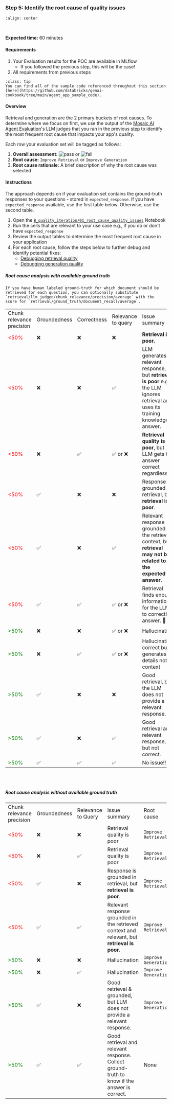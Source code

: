 <!-- TODO (prithvi): move this into the 5-hands-on-evaluate-poc -->
### **Step 5:** Identify the root cause of quality issues

```{image} ../images/5-hands-on/workflow_iterate.png
:align: center
```
<br/>

**Expected time:** 60 minutes

#### **Requirements**

1. Your Evaluation results for the POC are available in MLflow 
    - If you followed the previous step, this will be the case!
2. All requirements from previous steps

```{admonition} [Code Repository](https://github.com/databricks/genai-cookbook/tree/main/agent_app_sample_code)
:class: tip
You can find all of the sample code referenced throughout this section [here](https://github.com/databricks/genai-cookbook/tree/main/agent_app_sample_code).
```

#### **Overview**

Retrieval and generation are the 2 primary buckets of root causes.  To determine where we focus on first, we use the output of the [Mosaic AI Agent Evaluation](https://docs.databricks.com/en/generative-ai/agent-evaluation/index.html)'s LLM judges that you ran in the previous [step](./5-hands-on-evaluate-poc.md) to identify the most frequent root cause that impacts your app's quality.

Each row your evaluation set will be tagged as follows:
1. **Overall assessment:** ![pass](../images/5-hands-on/pass.png) or ![fail](../images/5-hands-on/fail.png)
2. **Root cause:** `Improve Retrieval` or `Improve Generation`
3. **Root cause rationale:** A brief description of why the root cause was selected

#### **Instructions**

The approach depends on if your evaluation set contains the ground-truth responses to your questions - stored in `expected_response`.  If you have `expected_response` available, use the first table below.  Otherwise, use the second table.

1. Open the [`B_quality_iteration/01_root_cause_quality_issues`](https://github.com/databricks/genai-cookbook/blob/main/rag_app_sample_code/B_quality_iteration/01_root_cause_quality_issues.py) Notebook
2. Run the cells that are relevant to your use case e.g., if you do or don't have `expected_response`
3. Review the output tables to determine the most frequent root cause in your application
4. For each root cause, follow the steps below to further debug and identify potential fixes:
    - [Debugging retrieval quality](./5-hands-on-improve-quality-step-1-retrieval.md)
    - [Debugging generation quality](./5-hands-on-improve-quality-step-1-generation.md)

##### Root cause analysis _with_ available ground truth

```{note}
If you have human labeled ground-truth for which document should be retrieved for each question, you can optionally substitute `retrieval/llm_judged/chunk_relevance/precision/average` with the score for `retrieval/ground_truth/document_recall/average`.
```

<table class="table">
  
  <tr>
   <td>Chunk relevance precision
   </td>
   <td>Groundedness
   </td>
   <td>Correctness
   </td>
   <td>Relevance to query
   </td>
   <td>Issue summary
   </td>
   <td>Root cause
   </td>
   <td>Overall Rating
   </td>
  </tr>
  <tr>
   <td><div style="color:red">&lt;50%</div>
   </td>
   <td>❌
   </td>
   <td>❌
   </td>
   <td>❌
   </td>
   <td><strong>Retrieval is poor.</strong>
   </td>
   <td><code>Improve Retrieval</code>
   </td>
   <td><img src="../_images/fail.png" alt="fail" height="20"/> 
   </td>
  </tr>
  <tr>
   <td><div style="color:red">&lt;50%</div>
   </td>
   <td>❌
   </td>
   <td>❌
   </td>
   <td>✅
   </td>
   <td>LLM generates relevant response, but <strong>retrieval is poor</strong> e.g., the LLM ignores retrieval and uses its training knowledge to answer.
   </td>
   <td><code>Improve Retrieval</code>
   </td>
   <td><img src="../_images/fail.png" alt="fail" height="20"/> 
   </td>
  </tr>
  <tr>
   <td><div style="color:red">&lt;50%</div>
   </td>
   <td>❌
   </td>
   <td>✅
   </td>
   <td>✅ or ❌
   </td>
   <td><strong>Retrieval quality is poor</strong>, but LLM gets the answer correct regardless.
   </td>
   <td><code>Improve Retrieval</code>
   </td>
   <td><img src="../_images/fail.png" alt="fail" height="20"/> 
   </td>
  </tr>
  <tr>
   <td><div style="color:red">&lt;50%</div>
   </td>
   <td>✅
   </td>
   <td>❌
   </td>
   <td>❌
   </td>
   <td>Response is grounded in retrieval, but <strong>retrieval is poor</strong>.
   </td>
   <td><code>Improve Retrieval</code>
   </td>
   <td><img src="../_images/fail.png" alt="fail" height="20"/> 
   </td>
  </tr>
  <tr>
   <td><div style="color:red">&lt;50%</div>
   </td>
   <td>✅
   </td>
   <td>❌
   </td>
   <td>✅
   </td>
   <td>Relevant response grounded in the retrieved context, but <strong>retrieval may not be related to the expected answer.</strong>
   </td>
   <td><code>Improve Retrieval</code>
   </td>
   <td><img src="../_images/fail.png" alt="fail" height="20"/> 
   </td>
  </tr>
  <tr>
   <td><div style="color:red">&lt;50%</div>
   </td>
   <td>✅
   </td>
   <td>✅
   </td>
   <td>✅ or ❌
   </td>
   <td>Retrieval finds enough information for the LLM to correctly answer. 🎉
   </td>
   <td>N/A
   </td>
   <td><img src="../_images/pass.png" alt="pass" height="20"/> 
   </td>
  </tr>
  <tr>
   <td><div style="color:green">&gt;50%</div>
   </td>
   <td>❌
   </td>
   <td>❌
   </td>
   <td>✅ or ❌
   </td>
   <td>Hallucination
   </td>
   <td><code>Improve Generation</code>
   </td>
   <td><img src="../_images/fail.png" alt="fail" height="20"/> 
   </td>
  </tr>
  <tr>
   <td><div style="color:green">&gt;50%</div>
   </td>
   <td>❌
   </td>
   <td>✅
   </td>
   <td>✅ or ❌
   </td>
   <td>Hallucination, correct but generates details not in context
   </td>
   <td><code>Improve Generation</code>
   </td>
   <td><img src="../_images/fail.png" alt="fail" height="20"/> 
   </td>
  </tr>
  <tr>
   <td><div style="color:green">&gt;50%</div>
   </td>
   <td>✅
   </td>
   <td>❌
   </td>
   <td>❌
   </td>
   <td>Good retrieval, but the LLM does not provide a relevant response.
   </td>
   <td><code>Improve Generation</code>
   </td>
   <td><img src="../_images/fail.png" alt="fail" height="20"/> 
   </td>
  </tr>
  <tr>
   <td><div style="color:green">&gt;50%</div>
   </td>
   <td>✅
   </td>
   <td>❌
   </td>
   <td>✅
   </td>
   <td>Good retrieval and relevant response, but not correct.
   </td>
   <td><code>Improve Generation</code>
   </td>
   <td><img src="../_images/fail.png" alt="fail" height="20"/> 
   </td>
  </tr>
  <tr>
   <td><div style="color:green">&gt;50%</div>
   </td>
   <td>✅
   </td>
   <td>✅
   </td>
   <td>✅
   </td>
   <td>No issue!! 🎉
   </td>
   <td>N/A
   </td>
   <td><img src="../_images/pass.png" alt="pass" height="20"/> 
   </td>
  </tr>
</table>

<br/>
<br/>


##### Root cause analysis _without_ available ground truth

<table class="table">
  <tr>
   <td>Chunk relevance precision
   </td>
   <td>Groundedness
   </td>
   <td>Relevance to Query
   </td>
   <td>Issue summary
   </td>
   <td>Root cause
   </td>
   <td>Overall rating
   </td>
  </tr>
  <tr>
   <td><div style="color:red">&lt;50%</div>
   </td>
   <td>❌
   </td>
   <td>❌
   </td>
   <td>Retrieval quality is poor
   </td>
   <td><code>Improve Retrieval</code>
   </td>
   <td><img src="../_images/fail.png" alt="fail" height="20"/> 
   </td>
  </tr>
  <tr>
   <td><div style="color:red">&lt;50%</div>
   </td>
   <td>❌
   </td>
   <td>✅
   </td>
   <td>Retrieval quality is poor
   </td>
   <td><code>Improve Retrieval</code>
   </td>
   <td><img src="../_images/fail.png" alt="fail" height="20"/> 
   </td>
  </tr>
  <tr>
   <td><div style="color:red">&lt;50%</div>
   </td>
   <td>✅
   </td>
   <td>❌
   </td>
   <td>Response is grounded in retrieval, but <strong>retrieval is poor</strong>.
   </td>
   <td><code>Improve Retrieval</code>
   </td>
   <td><img src="../_images/fail.png" alt="fail" height="20"/> 
   </td>
  </tr>
  <tr>
   <td><div style="color:red">&lt;50%</div>
   </td>
   <td>✅
   </td>
   <td>✅
   </td>
   <td>Relevant response grounded in the retrieved context and relevant, but <strong>retrieval is poor</strong>.
   </td>
   <td><code>Improve Retrieval</code>
   </td>
   <td><img src="../_images/pass.png" alt="pass" height="20"/> 
   </td>
  </tr>
  <tr>
   <td><div style="color:green">&gt;50%</div>
   </td>
   <td>❌
   </td>
   <td>❌
   </td>
   <td>Hallucination
   </td>
   <td><code>Improve Generation</code>
   </td>
   <td><img src="../_images/fail.png" alt="fail" height="20"/> 
   </td>
  </tr>
  <tr>
   <td><div style="color:green">&gt;50%</div>
   </td>
   <td>❌
   </td>
   <td>✅
   </td>
   <td>Hallucination
   </td>
   <td><code>Improve Generation</code>
   </td>
   <td><img src="../_images/fail.png" alt="fail" height="20"/> 
   </td>
  </tr>
  <tr>
   <td><div style="color:green">&gt;50%</div>
   </td>
   <td>✅
   </td>
   <td>❌
   </td>
   <td>Good retrieval & grounded, but LLM does not provide a relevant response.
   </td>
   <td><code>Improve Generation</code>
   </td>
   <td><img src="../_images/fail.png" alt="fail" height="20"/> 
   </td>
  </tr>
  <tr>
   <td><div style="color:green">&gt;50%</div>
   </td>
   <td>✅
   </td>
   <td>✅
   </td>
   <td>Good retrieval and relevant response.  Collect ground-truth to know if the answer is correct.
   </td>
   <td>None
   </td>
   <td><img src="../_images/pass.png" alt="pass" height="20"/> 
   </td>
  </tr>
</table>

<br/>
<br/>